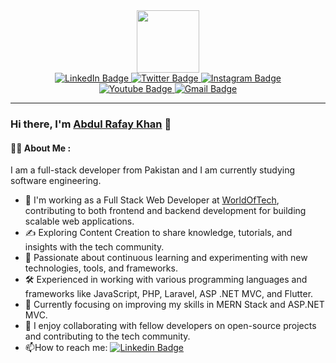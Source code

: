 <div id="header" align="center">
  <img src="https://media.giphy.com/media/M9gbBd9nbDrOTu1Mqx/giphy.gif" width="100"/>
</div>
<div class="badges" align="center">
  <a href="https://linkedin.com/in/abdul-rafay-khan-88aa0b24a" target="_blank">
    <img src="https://img.shields.io/badge/-Linkedin-0077B5?style=for-the-badge&logo=linkedin&logoColor=white" alt="LinkedIn Badge"/>
  </a>
  <a href="your-twitter-URL" target="_blank">
    <img src="https://img.shields.io/badge/-Twitter-1DA1F2?style=for-the-badge&logo=X&logoColor=white" alt="Twitter Badge"/>
  </a>
  <a href="https://www.instagram.com/abdul_rafay_khan_o_o/" target="_blank">
    <img src="https://img.shields.io/badge/-Instagram-E1306C?style=for-the-badge&logo=instagram&logoColor=white" alt="Instagram Badge"/>
  </a>
  <br>
  <a href="" target="_blank">
    <img src="https://img.shields.io/badge/-Youtube-FF0000?style=for-the-badge&logo=Youtube&logoColor=white" alt="Youtube Badge"/>
  </a>
  <a href="mailto:rafaykhan0000@gmail.com" target="_blank">
    <img src="https://img.shields.io/badge/-Gmail-D93025?style=for-the-badge&logo=Gmail&logoColor=white" alt="Gmail Badge"/>
  </a>
</div>

---

### Hi there, I'm [Abdul Rafay Khan](https://abdulrafaykhan.rf.gd) 👋

#### 👨‍💻 About Me :

I am a full-stack developer from Pakistan and I am currently studying software engineering.

- 💼 I'm working as a Full Stack Web Developer at [WorldOfTech](https://worldoftech.company), contributing to both frontend and backend development for building scalable web applications.
- ✍️ Exploring Content Creation to share knowledge, tutorials, and insights with the tech community.
- 🌱 Passionate about continuous learning and experimenting with new technologies, tools, and frameworks.
- 🛠️ Experienced in working with various programming languages and frameworks like JavaScript, PHP, Laravel, ASP .NET MVC, and Flutter.
- 🎯 Currently focusing on improving my skills in MERN Stack and ASP.NET MVC.
- 🚀 I enjoy collaborating with fellow developers on open-source projects and contributing to the tech community.
- :mailbox:How to reach me: [![Linkedin Badge](https://img.shields.io/badge/-kakbar-blue?style=flat&logo=Linkedin&logoColor=white)](https://linkedin.com/in/abdul-rafay-khan-88aa0b24a)



